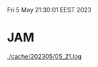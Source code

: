 Fri  5 May 21:30:01 EEST 2023
# JAM
<a href='./cache/202305/05_21.log'>./cache/202305/05_21.log</a>
